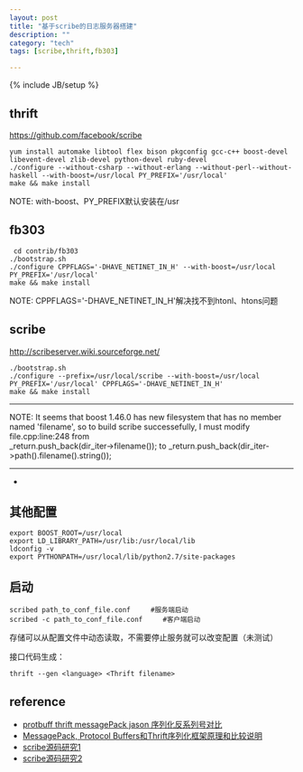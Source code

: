 ```yaml
---
layout: post
title: "基于scribe的日志服务器搭建"
description: ""
category: "tech"
tags: [scribe,thrift,fb303]

---
```

{% include JB/setup %}

## thrift

https://github.com/facebook/scribe

	yum install automake libtool flex bison pkgconfig gcc-c++ boost-devel libevent-devel zlib-devel python-devel ruby-devel
	./configure --without-csharp --without-erlang --without-perl--without-haskell --with-boost=/usr/local PY_PREFIX='/usr/local'
	make && make install

NOTE: with-boost、PY_PREFIX默认安装在/usr

## fb303

	 cd contrib/fb303
	./bootstrap.sh
	./configure CPPFLAGS='-DHAVE_NETINET_IN_H' --with-boost=/usr/local PY_PREFIX='/usr/local'
	make && make install

NOTE: CPPFLAGS='-DHAVE_NETINET_IN_H'解决找不到htonl、htons问题

## scribe

http://scribeserver.wiki.sourceforge.net/

	./bootstrap.sh
	./configure --prefix=/usr/local/scribe --with-boost=/usr/local PY_PREFIX='/usr/local' CPPFLAGS='-DHAVE_NETINET_IN_H'
	make && make install

* * * * * * * * * *
NOTE: It seems that boost 1.46.0 has new filesystem that has no member named 'filename',
so to build scribe successefully, I must modify file.cpp:line:248 from         
	_return.push_back(dir_iter->filename());
to
	_return.push_back(dir_iter->path().filename().string());
* * * * * * * * * *
* 
## 其他配置

	export BOOST_ROOT=/usr/local
	export LD_LIBRARY_PATH=/usr/lib:/usr/local/lib
	ldconfig -v
	export PYTHONPATH=/usr/local/lib/python2.7/site-packages

## 启动

	scribed path_to_conf_file.conf     #服务端启动
	scribed -c path_to_conf_file.conf     #客户端启动
	
存储可以从配置文件中动态读取，不需要停止服务就可以改变配置（未测试）

接口代码生成：

	thrift --gen <language> <Thrift filename>

## reference

- [protbuff thrift messagePack jason 序列化反系列号对比](https://github.com/eishay/jvm-serializers/wiki)
- [MessagePack, Protocol Buffers和Thrift序列化框架原理和比较说明](http://jimmee.iteye.com/blog/2042420)
- [scribe源码研究1](http://www.open-open.com/lib/view/open1326329155780.html)
- [scribe源码研究2](hhttp://www.cnblogs.com/brucewoo/archive/2011/12/14/2288183.html)



